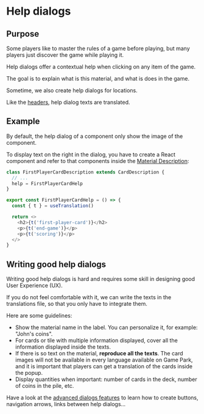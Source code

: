 # Help dialogs

## Purpose

Some players like to master the rules of a game before playing, but many players just discover the game while playing it.

Help dialogs offer a contextual help when clicking on any item of the game.

The goal is to explain what is this material, and what is does in the game.

Sometime, we also create help dialogs for locations.

Like the [headers](step-by-step-example/write-the-headers.md), help dialog texts are translated. 

## Example

By default, the help dialog of a component only show the image of the component.

To display text on the right in the dialog, you have to create a React component and refer to that components inside the [Material Description](step-by-step-example/display-first-item.md):

```typescript
class FirstPlayerCardDescription extends CardDescription {
  // ...
  help = FirstPlayerCardHelp
}
```
```typescript jsx
export const FirstPlayerCardHelp = () => {
  const { t } = useTranslation()

  return <>
    <h2>{t('first-player-card')}</h2>
    <p>{t('end-game')}</p>
    <p>{t('scoring')}</p>
  </>
}
```

## Writing good help dialogs

Writing good help dialogs is hard and requires some skill in designing good User Experience (UX).

If you do not feel comfortable with it, we can write the texts in the translations file, so that you only have to integrate them.

Here are some guidelines:
- Show the material name in the label. You can personalize it, for example: "John's coins".
- For cards or tile with multiple information displayed, cover all the information displayed inside the texts.
- If there is so text on the material, **reproduce all the texts**. The card images will not be available in every language available on Game Park, and it is important that players can get a translation of the cards inside the popup.
- Display quantities when important: number of cards in the deck, number of coins in the pile, etc.

Have a look at the [advanced dialogs features](TODO) to learn how to create buttons, navigation arrows, links between help dialogs...
